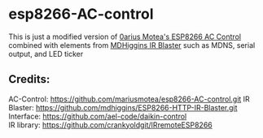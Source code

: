 # esp8266-AC-control

This is just a modified version of <a href="https://github.com/mariusmotea/esp8266-AC-control.git">0arius Motea's ESP8266 AC Control</a> combined with elements from <a href="https://github.com/mdhiggins/ESP8266-HTTP-IR-Blaster.git">MDHiggins IR Blaster</a> such as MDNS, serial output, and LED ticker

## Credits:

AC-Control: https://github.com/mariusmotea/esp8266-AC-control.git
IR Blaster: https://github.com/mdhiggins/ESP8266-HTTP-IR-Blaster.git
Interface: https://github.com/ael-code/daikin-control  
IR library: https://github.com/crankyoldgit/IRremoteESP8266
